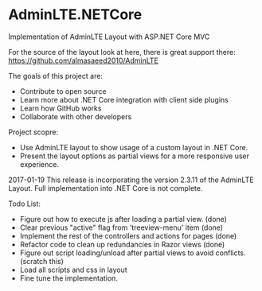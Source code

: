 # AdminLTE.NETCore
Implementation of AdminLTE Layout with ASP.NET Core MVC

For the source of the layout look at here, there is great support there:
https://github.com/almasaeed2010/AdminLTE

The goals of this project are:
- Contribute to open source
- Learn more about .NET Core integration with client side plugins
- Learn how GitHub works
- Collaborate with other developers

Project scopre:
- Use AdminLTE layout to show usage of a custom layout in .NET Core.
- Present the layout options as partial views for a more responsive user experience.

2017-01-19
This release is incorporating the version 2.3.11 of the AdminLTE Layout.
Full implementation into .NET Core is not complete.

Todo List:
- Figure out how to execute js after loading a partial view. (done)
- Clear previous "active" flag from 'treeview-menu' item (done)
- Implement the rest of the controllers and actions for pages (done)
- Refactor code to clean up redundancies in Razor views (done)
- Figure out script loading/unload after partial views to avoid conflicts. (scratch this)
- Load all scripts and css in layout
- Fine tune the implementation.
